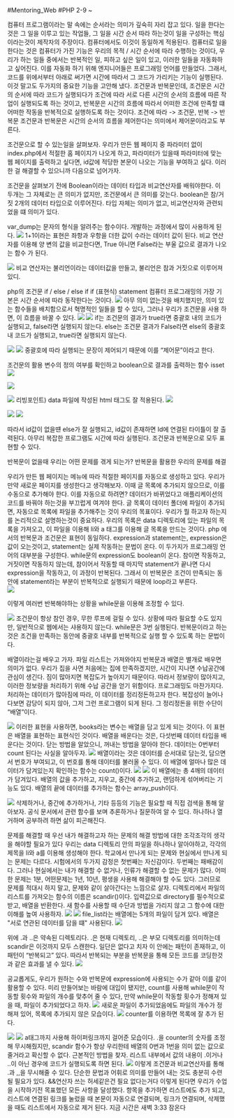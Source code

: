 #Mentoring_Web #PHP
2-9 ~

컴퓨터 프로그램이라는 말 속에는 순서라는 의미가 깊숙히 자리 잡고 있다. 일을 한다는 것은 그 일을 이루고 있는 작업들, 그 일을 시간 순서 따라 하는것이 일을 구성하는 핵심이라는것이 제작자의 주장이다. 컴퓨터에서도 이것이 동일하게 적용된다. 컴퓨터로 일을 한다는 것은 컴퓨터가 가진 기능은 우리의 목적 / 시간 순서에 따라 수행하는 것이다,
우리가 하는 일들 중에서는 반복적인 일, 피하고 싶은 일이 있고, 이러한 일들을 자동화하고 싶어진다. 이를 자동화 하기 위해 엔지니어들은 프로그래밍 언어를 만들었다.
그래서, 코드를 위에서부터 아래로 써가면 시간에 따라서 그 코드가 가리키는 기능이 실행된다.
이것 말고도 두가지의 중요한 기능을 고안해 냈다. 조건문과 반복문인데, 조건문은 시간의 순서에 따라 코드가 실행되다가 조건에 따라 서로 다른 시간의 순서의 흐름에 따른 작업이 실행되도록 하는 것이고, 반복문은 시간의 흐름에 따라서 어떠한 조건에 만족할 떄 어떠한 작동을 반복적으로 실행하도록 하는 것이다.
조건에 따라 -> 조건문, 반복 -> 반복문
조건문과 반복문은 시간의 순서의 흐름을 제어한다는 의미에서 제어문이라고도 부른다. 

조건문으로 할 수 있는일을 살펴보자. 우리가 만든 웹 페이지 중 파라미터 없이 index.php에서 적절한 홈 페이지가 나오게 하고, 파라미터가 있을때 파라미터에 맞는 웹 페이지를 출력하고 싶다면, id값에 적당한 본문이 나오는 기능을 부여하고 싶다. 이러한 걸 해결할 수 있으니까 다음으로 넘어가자.

조건문을 살펴보기 전에 Boolean이라는 데이터 타입과 비교연산자를 배워야한다. 이 두개는 그 자체로는 큰 의미가 없지만, 조건문에서 큰 의미를 갖는다. 
boolean은 참/거짓 2개의 데이터 타입으로 이루어진다. 타입 자체는 의미가 없고, 비교연산자와 관련되었을 떄 의미가 있다. 

var_dump는 문자의 형식을 알려주는 함수이다. 개발하는 과정에서 많이 사용하게 된다. 
![](./images/Mentoring_PHP_02/02-1.png)
1+1이라는 표현은 좌항과 우항을 더한 값이 수라는 데이터 값이 된다. 비교 연산자를 이용해 양 변의 값을 비교한다면, True 아니면 False라는 부울 값으로 결과가 나오는 함수
가 된다. 

![](./images/Mentoring_PHP_02/02-2.png)
비교 연산자는 불리언이라는 데이터값을 만들고, 불리언은 참과 거짓으로 이루어져 있디. 

php의 조건문 if / else / else if
if (표현식) statement
컴퓨터 프로그래밍의 가장 기본은 시간 순서에 따라 동작한다는 것이다. 
![](./images/Mentoring_PHP_02/02-3.png)
아무 의미 없는것을 배치했지만, 의미 있는 함수들을 배치함으로서 혁명적인 일들을 할 수 있다, 그러나 우리가 조건문을 사용
하면, 이 흐름을 바꿀 수 있다.
![](./images/Mentoring_PHP_02/02-4.png)
![](./images/Mentoring_PHP_02/02-5.png)
if는 조건문의 결과가 true라면 중괄호 내의 코드가 실행되고, false라면 실행되지 않는다. 
else는 조건문 결과가 False라면 else의 중괄호 내 코드가 실행되고, true라면 실행되지 않는다.

![](./images/Mentoring_PHP_02/02-6.png)
![](./images/Mentoring_PHP_02/02-7.png)
중괄호에 따라 실행되는 문장이 제어되기 때문에 이를 “제어문”이라고 한다. 

조건문의 활용
변수의 정의 여부를 확인하고 boolean으로 결과를 출력하는 함수 isset
![](./images/Mentoring_PHP_02/02-8.png)

![](./images/Mentoring_PHP_02/02-9.png)


![](./images/Mentoring_PHP_02/02-10.png)
리빙포인트) data 파일에 작성된 html 태그도 잘 적용된다.
![](./images/Mentoring_PHP_02/02-11.png)

![](./images/Mentoring_PHP_02/02-12.png)
![](./images/Mentoring_PHP_02/02-13.png)

따라서 id값이 없을떈 else가 잘 실행되고, id값이 존재하면 Id에 연결된 타이틀이 잘 출력된다.
아무리 복잡한 프로그램도 시간에 따라 실행된다. 조건문과 반복문으로 모두 표현할 수 있다. 

반복문이 없을때 우리는 어떤 문제를 겪게 되는가? 반복문을 활용한 우리의 문제를 해결

우리가 만든 웹 페이지는 메뉴에 따라 적절한 페이지를 자동으로 생성하고 있다. 우리가 만약 새로운 페이지를 생성한다고 생각해보자. 이때 글 목록에 추가되지 않으므로, 이를 수동으로 추가해야 한다. 이를 자동으로 하려면?
데이터가 바뀌었다고 애플리케이션의 코드를 바꿔야 하는것을 부끄럽게 여겨야 한다.
글 목록이 데이터 폴더에 파일이 추가되면, 자동으로 목록에 파일을 추가해주는 것이 우리의 목표이다. 
우리가 뭘 하고자 하는지를 논리적으로 설명하는것이 중요하다.
우리의 목록은 data 디렉토리에 있는 파일의 목록을 가져오고, 이 파일을 이용해 li와 a 태그를 이용해 글 목록을 만드는 것이다. 
php 에서의 반복문과 조건문은 표현이 동일하다.  expression과 statement는, expression은 값이 오는것이고, statement는 실제 작동하는 문법이 온다. 이 두가지가 프로그래밍 언어의 대부분을 구성한다. 
while문의 expression도 boolean이 온다. 참이면 작동하고, 거짓이면 작동하지 않는데, 참이어서 작동할 때 마지막 statement가 끝나면 다시 expression을 작동하고, 이 과정이 반복된다. 그래서 이 반복문은 조건이 만족되는 동안에 statement라는 부분이 반복적으로 실행되기 때문에 loop라고 부른다.  
![](./images/Mentoring_PHP_02/02-14.png)

이렇게 여러번 반복해야하는 상황을 while문을 이용해 조정할 수 있다.

![](./images/Mentoring_PHP_02/02-15.png)
조건문이 항상 참인 경우, 무한 루프에 걸릴 수 있다. 상황에 따라 필요할 수도 있지만, 일반적으로 웹에서는 샤용하지 않는다. 
while문은 3번 실행된다. 
반복문이라고 하는 것은 조건을 만족하는 동안에 중괄호 내부를 반복적으로 실행 할 수 있도록 하는 문법이다. 

배열이라는걸 배우고 가자. 파일 리스트는 가져와야지 반복문과 배열은 별개로 배우면 의미가 없다.
우리가 집을 사면 처음에는 집에 만족하겠지만, 시간이 지나면 수납공간에 관심이 생긴다. 짐이 많아지면 복잡도가 높아지기 때문이다. 따라서 정보량이 많아지고, 이러한 정보량을 처리하기 위해 수납 공간을 얻기 위함이다.
프로그래밍도 마찬가지다. 처리하는 데이터가 많아짐에 따라, 이 데이터를 정리정돈하고자 한다. 복잡성이 늘어나다보면 감당이 되지 않아, 그저 그런 프로그램이 되게 된다. 그 정리정돈을 위한 수단이 “배열”이다. 

![](./images/Mentoring_PHP_02/02-16.png)
이러한 표현을 사용하면, books라는 변수는 배열을 담고 있게 되는 것이다.  이 표현은 배열을 표현하는 표현식인 것이다. 
배열을 배운다는 것은, 다섯번째 데이터 타입을 배운다는 것이다. 
닫는 방법을 알았으니, 꺼내는 방법을 알아야 한다. 데이터는 0번부터 count 된다는 사실을 알아두자. 
![](./images/Mentoring_PHP_02/02-17.png)
배열이라는 것은 데이터를 순서대로 담는것, 담으면서 번호가 부여되고, 이 번호를 통해 데이터를 불러올 수 있다. 
이 배열에 얼마나 많은 데이터가 담겨있는지 확인하는 함수는 count()이다.
![](./images/Mentoring_PHP_02/02-18.png)
![](./images/Mentoring_PHP_02/02-19.png)
이 배열에는 총 4깨의 데이터가 담겨있다. 
배열의 값을 추가하고, 지우고, 중간에 추가하고, 랜덤하게 섞어버리는 기능도 있다.
배열의 끝에 데이터를 추가하는 함수는 array_push이다. 

![](./images/Mentoring_PHP_02/02-20.png)
삭제하거나, 중간에 추가하거나, 기타 등등의 기능은 필요할 때 직접 검색을 통해 알아보자. 공식 문서에서 관련 함수를 보며 추론하거나 질문하여 알 수 있다.
하나하나 열거하며 공부하려 하면 삶이 피곤해진다.

문제를 해결할 때 우선 내가 해결하고자 하는 문제의 해결 방법에 대한 조각조각의 생각을 해야할 필요가 있다
우리는 data 디렉토리 안의 파일을 하나하나 알아야하고, 각각의 제목을 li와 a를 이용해 생성해야 한다. 
학교에서 만나게 되는 문제와 현실에서 만나게 되는 문제는 다르다. 시험에서의 두가지 감정은 첫번째는 자신감이다. 두번째는 패배감이다. 그러나 현실에서는 내가 해결할 수 없거나, 인류가 해결할 수 없는 문제가 많다. 어떠한 문제는 1분, 어떤문제는 1년, 10년, 평생을 사용해 해결해야 할 수도 있다. 그러므로 문제를 적대시 하지 말고, 문제와 같이 살아간다는 느낌으로 살자. 
디렉토리에서 파일의 리스트를 가져오는 함수의 이름은 scandir()이다. 입력값으로 directory를 필수적으로 받고, 배열을 반환한다.
새 함수를 사용할 때 수단과 방법을 가리지 않고 그 함수에 대한 이해를 높여 사용하자.
![](./images/Mentoring_PHP_02/02-21.png)
![](./images/Mentoring_PHP_02/02-22.png)
file_list라는 배열에는 5개의 파일이 담겨 있다.
배열은 "서로 연관된 데이터를 담을 떄" 사용된다. 
![](./images/Mentoring_PHP_02/02-23.png)

위에 .과 ..은 약속된 디렉토리다. .은 현재 디렉토리, ..은 부모 디렉토리를 의미하는데 scandir은 이것까지 모두 스캔한다.  일단은 없다고 치자
이 안에는 패턴이 존재하고, 이 패턴이 “반복되고” 있다. 따라서 반복되는 부분을 반복문을 통해 모든 코드를 코딩한것과 같은 효과를 낼 수 있다.
![](./images/Mentoring_PHP_02/02-24.png)

공교롭게도, 우리가 원하는 수와 반복문에 expression에 사용되는 수가 같아 이를 같이 활용할 수 있다. 
미리 만들어보는 바람에 대입이 됐지만, count를 사용해 while문이 작동할 횟수와 파일의 개수를 맞추어 줄 수 있다, 만약 while문이 작동할 횟수가 정해져 있을 때, 파일이 추가되었다고 하자.
![](./images/Mentoring_PHP_02/02-25.png)
새로운 파일이 추가되었음에도 파일의 개수가 정해져 있어,  목록에 추가되지 않은 모습이다.
![](./images/Mentoring_PHP_02/02-26.png)
counter를 이용하면 목록에 잘 추가 된다.

![](./images/Mentoring_PHP_02/02-27.png)
![](./images/Mentoring_PHP_02/02-28.png)
a태그까지 사용해 하이퍼링크까지 걸어준 모습이다.
.을 counter의 숫자를 조정해 무시해줬지만, scandir 함수가 항상 우리한테 배열의 0번과 1번을 의미 없는 값으로 줄거라고 확신할 수 없다. 근본적인 방법을 찾자.
리스트 내부에서 값의 내용이 .이거나 ..이 아닌 경우에 코드가 실행되도록 하면 된다. 
![](./images/Mentoring_PHP_02/02-29.png)
이렇게 조건문과 비교연산자를 통해 .과 ,,을 무시해줄 수 있다.
단순한 문법과 어휘로 의미를 만들어 내는 것도 충분히 수련될 필요가 있다. &&연산자 쓰는 허세같은건 필요 없다는거다
이렇게 된다면 우리가 수업을 시작하기전 목표했던 모든 사항을 달성했다. 항목을 추가하면 리스트에도 추가 되고, 리스트에 연결된 링크를 눌렀을 때 본문이 자동으로 연결되며,  링크가 연결되며, 삭제했을 때도 리스트에서 자동으로 제거 된다. 
지금 시간은 새벽 3:33 잠온다
